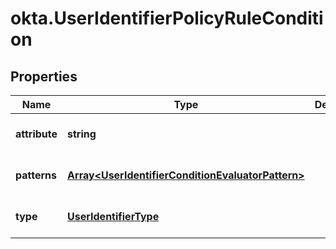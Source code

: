 # okta.UserIdentifierPolicyRuleCondition

## Properties

Name | Type | Description | Notes
------------ | ------------- | ------------- | -------------
**attribute** | **string** |  | [optional] [default to undefined]
**patterns** | [**Array&lt;UserIdentifierConditionEvaluatorPattern&gt;**](UserIdentifierConditionEvaluatorPattern.md) |  | [optional] [default to undefined]
**type** | [**UserIdentifierType**](UserIdentifierType.md) |  | [optional] [default to undefined]

